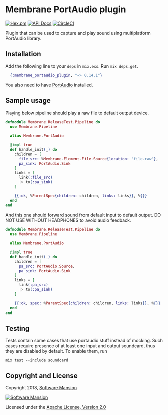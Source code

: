# Membrane PortAudio plugin

[![Hex.pm](https://img.shields.io/hexpm/v/membrane_portaudio_plugin.svg)](https://hex.pm/packages/membrane_portaudio_plugin)
[![API Docs](https://img.shields.io/badge/api-docs-yellow.svg?style=flat)](https://hexdocs.pm/membrane_portaudio_plugin/)
[![CircleCI](https://circleci.com/gh/membraneframework/membrane_portaudio_plugin.svg?style=svg)](https://circleci.com/gh/membraneframework/membrane_portaudio_plugin)

Plugin that can be used to capture and play sound using multiplatform PortAudio library.

## Installation

Add the following line to your `deps` in `mix.exs`. Run `mix deps.get`.

```elixir
  {:membrane_portaudio_plugin, "~> 0.14.1"}
```

You also need to have [PortAudio](http://portaudio.com/) installed.

## Sample usage

Playing below pipeline should play a raw file to default output device.

```elixir
defmodule Membrane.ReleaseTest.Pipeline do
  use Membrane.Pipeline

  alias Membrane.PortAudio

  @impl true
  def handle_init(_) do
    children = [
      file_src: %Membrane.Element.File.Source{location: "file.raw"},
      pa_sink: PortAudio.Sink
    ]
    links = [
      link(:file_src)
      |> to(:pa_sink)
    ]

    {{:ok, %ParentSpec{children: children, links: links}}, %{}}
  end
end
```

And this one should forward sound from default input to default output. DO NOT USE WITHOUT HEADPHONES to avoid audio feedback.

```elixir
defmodule Membrane.ReleaseTest.Pipeline do
  use Membrane.Pipeline

  alias Membrane.PortAudio

  @impl true
  def handle_init(_) do
    children = [
      pa_src: PortAudio.Source,
      pa_sink: PortAudio.Sink
    ]
    links = [
      link(:pa_src)
      |> to(:pa_sink)
    ]

    {{:ok, spec: %ParentSpec{children: children, links: links}}, %{}}
  end
end
```

## Testing

Tests contain some cases that use portaudio stuff instead of mocking. Such cases require presence of at least one input and output soundcard, thus they are disabled by default. To enable them, run
```
mix test --include soundcard
```

## Copyright and License

Copyright 2018, [Software Mansion](https://swmansion.com/?utm_source=git&utm_medium=readme&utm_campaign=membrane-portaudio-plugin)

[![Software Mansion](https://logo.swmansion.com/logo?color=white&variant=desktop&width=200&tag=membrane-github)](https://swmansion.com/?utm_source=git&utm_medium=readme&utm_campaign=membrane-portaudio-plugin)

Licensed under the [Apache License, Version 2.0](LICENSE)
